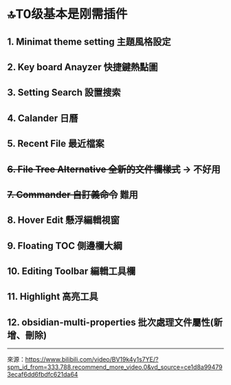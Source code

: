 # 🔝T0级基本是刚需插件
## 1. Minimat theme setting 主題風格設定
## 2. Key board Anayzer 快捷鍵熱點圖
## 3. Setting Search 設置搜索
## 4. Calander 日曆
## 5. Recent File 最近檔案
## ~~6. File Tree Alternative 全新的文件欄樣式~~  -> 不好用
## ~~7. Commander 自訂義命令~~ 難用
## 8. Hover Edit 懸浮編輯視窗
## 9. Floating TOC 側邊欄大綱
## 10. Editing Toolbar 編輯工具欄
## 11. Highlight 高亮工具
## 12. obsidian-multi-properties 批次處理文件屬性(新增、刪除)

---
來源：https://www.bilibili.com/video/BV19k4y1s7YE/?spm_id_from=333.788.recommend_more_video.0&vd_source=ce1d8a994793ecaf6dd6fbdfc621da64